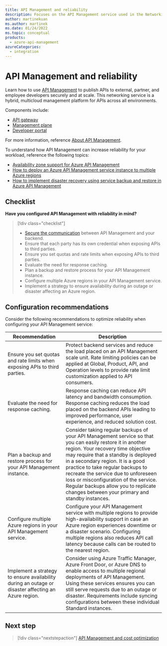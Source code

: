 ```yaml
---
title: API Management and reliability
description: Focuses on the API Management service used in the Networking solution to provide best-practice and configuration recommendations related to Reliability.
author: martinekuan
ms.author: martinek
ms.date: 01/24/2022
ms.topic: conceptual
products:
  - azure-api-management
azureCategories:
  - integration
---
```


# API Management and reliability

Learn how to use [API Management](/azure/api-management/) to publish APIs to external, partner, and employee developers securely and at scale. This networking service is a hybrid, multicloud management platform for APIs across all environments.

Components include:

- [API gateway](/azure/api-management/api-management-key-concepts#api-gateway)
- [Management plane](/azure/api-management/api-management-key-concepts#management-plane)
- [Developer portal](/azure/api-management/api-management-key-concepts#developer-portal)

For more information, reference [About API Management](/azure/api-management/api-management-key-concepts).

To understand how API Management can increase reliability for your workload, reference the following topics:

- [Availability zone support for Azure API Management](/azure/api-management/zone-redundancy)
- [How to deploy an Azure API Management service instance to multiple Azure regions](/azure/api-management/api-management-howto-deploy-multi-region)
- [How to implement disaster recovery using service backup and restore in Azure API Management](/azure/api-management/api-management-howto-disaster-recovery-backup-restore)

## Checklist

**Have you configured API Management with reliability in mind?**

> [!div class="checklist"]
> - [Secure the communication](/azure/api-management/api-management-faq#how-can-i-secure-the-connection-between-the-api-management-gateway-and-my-back-end-services) between API Management and your backend.
> - Ensure that each party has its own credential when exposing APIs to third parties.
> - Ensure you set quotas and rate limits when exposing APIs to third parties.
> - Evaluate the need for response caching.
> - Plan a backup and restore process for your API Management instance.
> - Configure multiple Azure regions in your API Management service.
> - Implement a strategy to ensure availability during an outage or disaster affecting an Azure region.

## Configuration recommendations

Consider the following recommendations to optimize reliability when configuring your API Management service:

|Recommendation|Description|
|--------------|-----------|
|Ensure you set quotas and rate limits when exposing APIs to third parties.|Protect backend services and reduce the load placed on an API Management scale unit. Rate limiting policies can be applied at Global, Product, API, and Operation levels to provide rate limit customization applied to API consumers.|
|Evaluate the need for response caching.|Response caching can reduce API latency and bandwidth consumption. Response caching reduces the load placed on the backend APIs leading to improved performance, user experience, and reduced solution cost.|
|Plan a backup and restore process for your API Management instance.|Consider taking regular backups of your API Management service so that you can easily restore it in another region. Your recovery time objective may require that a standby is deployed in a secondary region. It is a good practice to take regular backups to recreate the service due to unforeseen loss or misconfiguration of the service. Regular backups allow you to replicate changes between your primary and standby instances.|
|Configure multiple Azure regions in your API Management service.|Configure your API Management service with multiple regions to provide high-availability support in case an Azure region experiences downtime or a disaster scenario. Configuring multiple regions also reduces API call latency because calls can be routed to the nearest region.|
|Implement a strategy to ensure availability during an outage or disaster affecting an Azure region.|Consider using Azure Traffic Manager, Azure Front Door, or Azure DNS to enable access to multiple regional deployments of API Management. Using these services ensures you can still serve requests due to an outage or disaster. Requirements include syncing configurations between these individual Standard instances.|

## Next step

> [!div class="nextstepaction"]
> [API Management and cost optimization](cost-optimization.md)